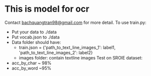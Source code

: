 # This is model for ocr
Contact bachquangtran98@gmail.com for more detail.
To use train.py:
  - Put your data to ./data
  - Put vocab.json to ./data
  - Data folder should have:
    - train.json = {'path_to_text_line_images_1': label1,
                     'path_to_text_line_images_2': label2}
    - images folder: contain textline images
 Test on SROIE dataset: 
  - acc_by_char ~ 98%
  - acc_by_word ~95%
